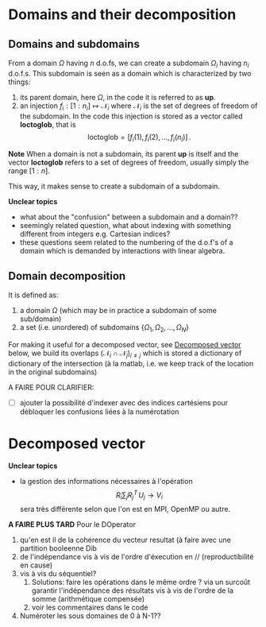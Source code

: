 # Domains and their decomposition

## Domains and subdomains

From a domain $\Omega$ having $n$ d.o.fs, we can create a subdomain $\Omega_i$ having $n_i$ d.o.f.s. This subdomain is seen as a domain which is characterized by two things:
1. its parent domain, here $\Omega$, in the code it is referred to as **up**. 
2. an injection $f_i : [1:n_i] \mapsto {\mathcal N}_i$ where ${\mathcal N}_i$ is the set of degrees of freedom of the subdomain. In the code this injection is stored as a vector called **loctoglob**, that is $$\text{loctoglob} = [f_i(1),\,f_i(2) ,\, \ldots,\, f_i(n_i) ]\,.$$  


**Note** When a domain is not a subdomain, its parent **up** is itself and the vector **loctoglob** refers to a set of degrees of freedom, usually simply the range $[1:n]$. 

This way, it makes sense to create a subdomain of a subdomain.


**Unclear topics** 
- what about the "confusion" between a subdomain and a domain??
- seemingly related question, what about indexing with something different from integers e.g. Cartesian indices? 
- these questions seem related to the numbering of the d.o.f's of a domain which is demanded by interactions with linear algebra. 

## Domain decomposition

It is defined as:
1.  a domain $\Omega$ (which may be in practice a subdomain of some sub/domain)
2. a set (i.e. unordered) of subdomains $\{\Omega_1 ,\, \Omega_2 ,\, \ldots ,\, \Omega_N\}$

For making it useful for a decomposed vector, see [Decomposed vector](#Decomposed-vector) below, we build its overlaps $({\mathcal N}_i \cap {\mathcal N}_j)_{i \neq j}$ which is stored a dictionary of dictionary of the intersection (à la matlab, i.e. we keep track of the location in the original subdomains) 

A FAIRE POUR CLARIFIER:
- [ ] ajouter la possibilité d'indexer avec des indices cartésiens pour débloquer les confusions liées à la numérotation



# Decomposed vector


**Unclear topics** 
- la gestion des informations nécessaires à l'opération $$R_i \sum_j R_j^T\,U_j \longrightarrow V_i$$ sera très différente selon que l'on est en MPI, OpenMP ou autre. 


**A FAIRE PLUS TARD**
Pour le DOperator 
1. qu'en est il de la cohérence du vecteur resultat (à faire avec une partition booleenne Dib
2. de l'indépendance vis à vis de l'ordre d'éxecution en // (reproductibilité en cause) 
3. vis à vis du séquentiel?
    1. Solutions: faire les opérations dans le même ordre ? via un surcoût garantir l'indépendance des résultats vis à vis de l'ordre de la somme (arithmétique compensée)
    2. voir les commentaires dans le code
4. Numéroter les sous domaines de 0 à N-1?? 